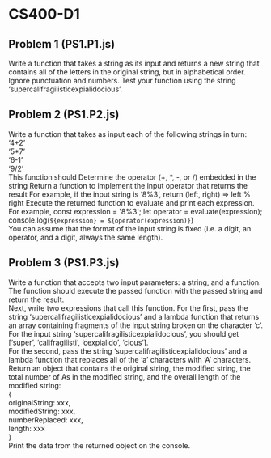 # CS400-D1

## Problem 1 (PS1.P1.js)
Write a function that takes a string as its input and returns a new string that contains all of the
letters in the original string, but in alphabetical order. Ignore punctuation and numbers. Test
your function using the string ‘supercalifragilisticexpialidocious’.

## Problem 2 (PS1.P2.js)
Write a function that takes as input each of the following strings in turn:  
‘4+2’  
‘5*7’  
‘6-1’  
‘9/2’  
This function should
Determine the operator (+, *, -, or /) embedded in the string
Return a function to implement the input operator that returns the result
For example, if the input string is ‘8%3’, return (left, right) => left % right
Execute the returned function to evaluate and print each expression. For example,
const expression = '8%3';
let operator = evaluate(expression);
console.log(`${expression} = ${operator(expression)}`)  
You can assume that the format of the input string is fixed (i.e. a digit, an operator, and a digit,
always the same length).
## Problem 3 (PS1.P3.js)
Write a function that accepts two input parameters: a string, and a function. The function
should execute the passed function with the passed string and return the result.  
Next, write two expressions that call this function. For the first, pass the string
‘supercalifragilisticexpialidocious’ and a lambda function that returns an array containing
fragments of the input string broken on the character ‘c’. For the input string
‘supercalifragilisticexpialidocious’, you should get
[‘super’, ‘califragilisti’, ‘cexpialido’, ‘cious’].  
For the second, pass the string ‘supercalifragilisticexpialidocious’ and a lambda function that
replaces all of the ‘a’ characters with ‘A’ characters. Return an object that contains the original
string, the modified string, the total number of As in the modified string, and the overall length
of the modified string:  
{  
	 	 originalString: xxx,  
	 	 modifiedString: xxx,  
	 	 numberReplaced: xxx,  
	 	 length:		 	 xxx  
}  
Print the data from the returned object on the console.
